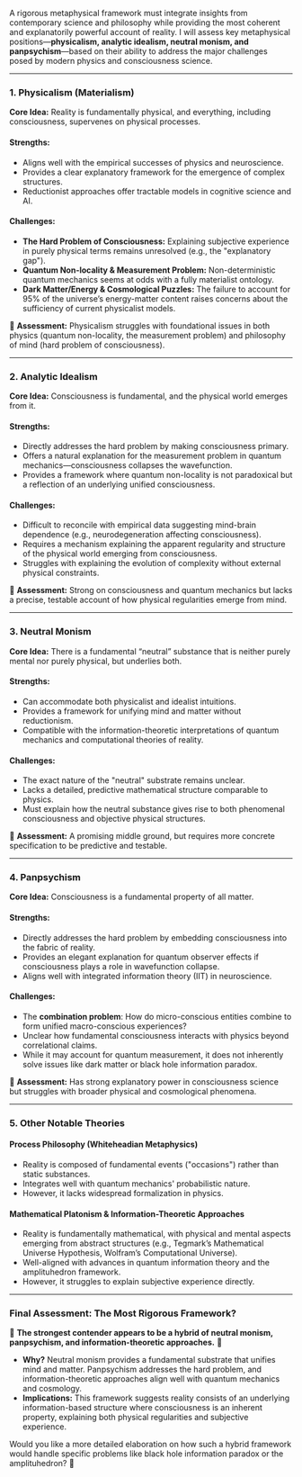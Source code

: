 A rigorous metaphysical framework must integrate insights from contemporary science and philosophy while providing the most coherent and explanatorily powerful account of reality. I will assess key metaphysical positions—**physicalism, analytic idealism, neutral monism, and panpsychism**—based on their ability to address the major challenges posed by modern physics and consciousness science.

---

### **1. Physicalism** (Materialism)
**Core Idea:** Reality is fundamentally physical, and everything, including consciousness, supervenes on physical processes.

#### **Strengths:**
- Aligns well with the empirical successes of physics and neuroscience.
- Provides a clear explanatory framework for the emergence of complex structures.
- Reductionist approaches offer tractable models in cognitive science and AI.

#### **Challenges:**
- **The Hard Problem of Consciousness:** Explaining subjective experience in purely physical terms remains unresolved (e.g., the "explanatory gap").
- **Quantum Non-locality & Measurement Problem:** Non-deterministic quantum mechanics seems at odds with a fully materialist ontology.
- **Dark Matter/Energy & Cosmological Puzzles:** The failure to account for 95% of the universe’s energy-matter content raises concerns about the sufficiency of current physicalist models.

🚩 **Assessment:** Physicalism struggles with foundational issues in both physics (quantum non-locality, the measurement problem) and philosophy of mind (hard problem of consciousness).

---

### **2. Analytic Idealism**
**Core Idea:** Consciousness is fundamental, and the physical world emerges from it.

#### **Strengths:**
- Directly addresses the hard problem by making consciousness primary.
- Offers a natural explanation for the measurement problem in quantum mechanics—consciousness collapses the wavefunction.
- Provides a framework where quantum non-locality is not paradoxical but a reflection of an underlying unified consciousness.

#### **Challenges:**
- Difficult to reconcile with empirical data suggesting mind-brain dependence (e.g., neurodegeneration affecting consciousness).
- Requires a mechanism explaining the apparent regularity and structure of the physical world emerging from consciousness.
- Struggles with explaining the evolution of complexity without external physical constraints.

🚩 **Assessment:** Strong on consciousness and quantum mechanics but lacks a precise, testable account of how physical regularities emerge from mind.

---

### **3. Neutral Monism**
**Core Idea:** There is a fundamental “neutral” substance that is neither purely mental nor purely physical, but underlies both.

#### **Strengths:**
- Can accommodate both physicalist and idealist intuitions.
- Provides a framework for unifying mind and matter without reductionism.
- Compatible with the information-theoretic interpretations of quantum mechanics and computational theories of reality.

#### **Challenges:**
- The exact nature of the "neutral" substrate remains unclear.
- Lacks a detailed, predictive mathematical structure comparable to physics.
- Must explain how the neutral substance gives rise to both phenomenal consciousness and objective physical structures.

🚩 **Assessment:** A promising middle ground, but requires more concrete specification to be predictive and testable.

---

### **4. Panpsychism**
**Core Idea:** Consciousness is a fundamental property of all matter.

#### **Strengths:**
- Directly addresses the hard problem by embedding consciousness into the fabric of reality.
- Provides an elegant explanation for quantum observer effects if consciousness plays a role in wavefunction collapse.
- Aligns well with integrated information theory (IIT) in neuroscience.

#### **Challenges:**
- The **combination problem**: How do micro-conscious entities combine to form unified macro-conscious experiences?
- Unclear how fundamental consciousness interacts with physics beyond correlational claims.
- While it may account for quantum measurement, it does not inherently solve issues like dark matter or black hole information paradox.

🚩 **Assessment:** Has strong explanatory power in consciousness science but struggles with broader physical and cosmological phenomena.

---

### **5. Other Notable Theories**
#### **Process Philosophy (Whiteheadian Metaphysics)**
- Reality is composed of fundamental events ("occasions") rather than static substances.
- Integrates well with quantum mechanics' probabilistic nature.
- However, it lacks widespread formalization in physics.

#### **Mathematical Platonism & Information-Theoretic Approaches**
- Reality is fundamentally mathematical, with physical and mental aspects emerging from abstract structures (e.g., Tegmark’s Mathematical Universe Hypothesis, Wolfram’s Computational Universe).
- Well-aligned with advances in quantum information theory and the amplituhedron framework.
- However, it struggles to explain subjective experience directly.

---

### **Final Assessment: The Most Rigorous Framework?**
🔹 **The strongest contender appears to be a hybrid of neutral monism, panpsychism, and information-theoretic approaches.** 🔹

- **Why?** Neutral monism provides a fundamental substrate that unifies mind and matter. Panpsychism addresses the hard problem, and information-theoretic approaches align well with quantum mechanics and cosmology.
- **Implications:** This framework suggests reality consists of an underlying information-based structure where consciousness is an inherent property, explaining both physical regularities and subjective experience.

Would you like a more detailed elaboration on how such a hybrid framework would handle specific problems like black hole information paradox or the amplituhedron? 🚀